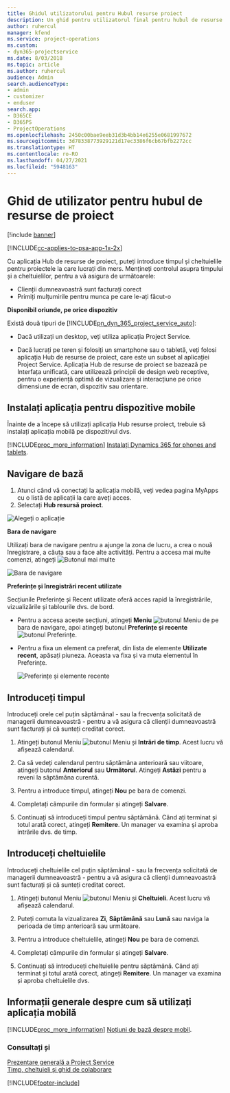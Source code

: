 ```yaml
---
title: Ghidul utilizatorului pentru Hubul resurse proiect
description: Un ghid pentru utilizatorul final pentru hubul de resurse de proiect pentru Project Service
author: ruhercul
manager: kfend
ms.service: project-operations
ms.custom:
- dyn365-projectservice
ms.date: 8/03/2018
ms.topic: article
ms.author: ruhercul
audience: Admin
search.audienceType:
- admin
- customizer
- enduser
search.app:
- D365CE
- D365PS
- ProjectOperations
ms.openlocfilehash: 2450c00bae9eeb31d3b4bb14e6255e0681997672
ms.sourcegitcommit: 3d78338773929121d17ec3386f6cb67bfb2272cc
ms.translationtype: HT
ms.contentlocale: ro-RO
ms.lasthandoff: 04/27/2021
ms.locfileid: "5948163"
---
```

# <a name="user-guide-for-project-resource-hub"></a>Ghid de utilizator pentru hubul de resurse de proiect

[!include [banner](../includes/psa-now-project-operations.md)]

[!INCLUDE[cc-applies-to-psa-app-1x-2x](../includes/cc-applies-to-psa-app-1x-2x.md)]

Cu aplicația Hub de resurse de proiect, puteți introduce timpul și cheltuielile pentru proiectele la care lucrați din mers. Mențineți controlul asupra timpului și a cheltuielilor, pentru a vă asigura de următoarele:

- Clienții dumneavoastră sunt facturați corect
- Primiți mulțumirile pentru munca pe care le-ați făcut-o

**Disponibil oriunde, pe orice dispozitiv**

Există două tipuri de [!INCLUDE[pn_dyn_365_project_service_auto](../includes/pn-dyn-365-project-service-auto.md)]: 

- Dacă utilizați un desktop, veți utiliza aplicația Project Service. 

- Dacă lucrați pe teren și folosiți un smartphone sau o tabletă, veți folosi aplicația Hub de resurse de proiect, care este un subset al aplicației Project Service. Aplicația Hub de resurse de proiect se bazează pe Interfața unificată, care utilizează principii de design web receptive, pentru o experiență optimă de vizualizare și interacțiune pe orice dimensiune de ecran, dispozitiv sau orientare. 


## <a name="install-the-mobile-app"></a>Instalați aplicația pentru dispozitive mobile
Înainte de a începe să utilizați aplicația Hub resurse proiect, trebuie să instalați aplicația mobilă pe dispozitivul dvs. 

[!INCLUDE[proc_more_information](../includes/proc-more-information.md)] [Instalați Dynamics 365 for phones and tablets](/dynamics365/mobile-app/install-dynamics-365-for-phones-and-tablets).

## <a name="basic-navigation"></a>Navigare de bază
1.  Atunci când vă conectați la aplicația mobilă, veți vedea pagina MyApps cu o listă de aplicații la care aveți acces. 
2.  Selectați **Hub resursă proiect**.

![Alegeți o aplicație](media/chooseApp_1.png "Alegeți o aplicație")

**Bara de navigare**

Utilizați bara de navigare pentru a ajunge la zona de lucru, a crea o nouă înregistrare, a căuta sau a face alte activități. Pentru a accesa mai multe comenzi, atingeți ![Butonul mai multe](media/MoreButton.png "Buton Mai multe")

![Bara de navigare](media/NavBar_2.png "Bara de navigare")

**Preferințe și înregistrări recent utilizate**

Secțiunile Preferințe și Recent utilizate oferă acces rapid la înregistrările, vizualizările și tablourile dvs. de bord. 

- Pentru a accesa aceste secțiuni, atingeți **Meniu** ![butonul Meniu](media/MenuButton.png "Buton meniu") de pe bara de navigare, apoi atingeți butonul **Preferințe și recente** ![butonul Preferințe](media/FavButton.png "Buton Preferințe").

- Pentru a fixa un element ca preferat, din lista de elemente **Utilizate recent**, apăsați piuneza. Aceasta va fixa și va muta elementul în Preferințe.

  ![Preferințe și elemente recente](media/Favs_3.png "Preferințe și elemente recente")
 
## <a name="enter-time"></a>Introduceți timpul
Introduceți orele cel puțin săptămânal - sau la frecvența solicitată de managerii dumneavoastră - pentru a vă asigura că clienții dumneavoastră sunt facturați și că sunteți creditat corect.

1. Atingeți butonul Meniu ![butonul Meniu](media/MenuButton.png "Buton meniu") și **Intrări de timp**. Acest lucru vă afișează calendarul.

2. Ca să vedeți calendarul pentru săptămâna anterioară sau viitoare, atingeți butonul **Anteriorul** sau **Următorul**. Atingeți **Astăzi** pentru a reveni la săptămâna curentă.

3. Pentru a introduce timpul, atingeți **Nou** pe bara de comenzi. 

4. Completați câmpurile din formular și atingeți **Salvare**.

5. Continuați să introduceți timpul pentru săptămână. Când ați terminat și totul arată corect, atingeți **Remitere**. Un manager va examina și aproba intrările dvs. de timp.

## <a name="enter-expenses"></a>Introduceți cheltuielile 
Introduceți cheltuielile cel puțin săptămânal - sau la frecvența solicitată de managerii dumneavoastră - pentru a vă asigura că clienții dumneavoastră sunt facturați și că sunteți creditat corect.

1. Atingeți butonul Meniu ![butonul Meniu](media/MenuButton.png "Buton meniu") și **Cheltuieli**. Acest lucru vă afișează calendarul.

2. Puteți comuta la vizualizarea **Zi**, **Săptămână** sau **Lună** sau naviga la perioada de timp anterioară sau următoare. 

3. Pentru a introduce cheltuielile, atingeți **Nou** pe bara de comenzi. 

4. Completați câmpurile din formular și atingeți **Salvare**.

5. Continuați să introduceți cheltuielile pentru săptămână. Când ați terminat și totul arată corect, atingeți **Remitere**. Un manager va examina și aproba cheltuielile dvs.

## <a name="general-information-on-how-to-use-the-mobile-app"></a>Informații generale despre cum să utilizați aplicația mobilă 
[!INCLUDE[proc_more_information](../includes/proc-more-information.md)] [Noțiuni de bază despre mobil](/dynamics365/mobile-app/dynamics-365-phones-tablets-users-guide).

### <a name="see-also"></a>Consultați și  
 [Prezentare generală a Project Service](../psa/overview.md)   
 [Timp, cheltuieli și ghid de colaborare](../psa/time-expense-collaboration-guide.md)   
 


[!INCLUDE[footer-include](../includes/footer-banner.md)]